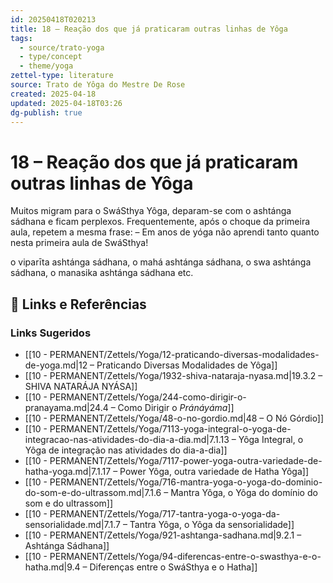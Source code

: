 ```yaml
---
id: 20250418T020213
title: 18 – Reação dos que já praticaram outras linhas de Yôga
tags:
  - source/trato-yoga
  - type/concept
  - theme/yoga
zettel-type: literature
source: Trato de Yôga do Mestre De Rose
created: 2025-04-18
updated: 2025-04-18T03:26
dg-publish: true
---
```


# 18 – Reação dos que já praticaram outras linhas de Yôga

Muitos migram para o SwáSthya Yôga, deparam-se com o ashtánga sádhana e ficam perplexos. Frequentemente, após o choque da primeira aula, repetem a mesma frase: – Em anos de yóga não aprendi tanto quanto nesta primeira aula de SwáSthya!

o viparīta ashtánga sádhana, o mahá ashtánga sádhana, o swa ashtánga sádhana, o manasika ashtánga sádhana etc.

## 🔗 Links e Referências











### Links Sugeridos

- [[10 - PERMANENT/Zettels/Yoga/12-praticando-diversas-modalidades-de-yoga.md\|12 – Praticando Diversas Modalidades de Yôga]]
- [[10 - PERMANENT/Zettels/Yoga/1932-shiva-nataraja-nyasa.md\|19.3.2 – SHIVA NATARÁJA NYÁSA]]
- [[10 - PERMANENT/Zettels/Yoga/244-como-dirigir-o-pranayama.md\|24.4 – Como Dirigir o *Pránáyáma*]]
- [[10 - PERMANENT/Zettels/Yoga/48-o-no-gordio.md\|48 – O Nó Górdio]]
- [[10 - PERMANENT/Zettels/Yoga/7113-yoga-integral-o-yoga-de-integracao-nas-atividades-do-dia-a-dia.md\|7.1.13 – Yôga Integral, o Yôga de integração nas atividades do dia-a-dia]]
- [[10 - PERMANENT/Zettels/Yoga/7117-power-yoga-outra-variedade-de-hatha-yoga.md\|7.1.17 – Power Yôga, outra variedade de Hatha Yôga]]
- [[10 - PERMANENT/Zettels/Yoga/716-mantra-yoga-o-yoga-do-dominio-do-som-e-do-ultrassom.md\|7.1.6 – Mantra Yôga, o Yôga do domínio do som e do ultrassom]]
- [[10 - PERMANENT/Zettels/Yoga/717-tantra-yoga-o-yoga-da-sensorialidade.md\|7.1.7 – Tantra Yôga, o Yôga da sensorialidade]]
- [[10 - PERMANENT/Zettels/Yoga/921-ashtanga-sadhana.md\|9.2.1 – Ashtánga Sádhana]]
- [[10 - PERMANENT/Zettels/Yoga/94-diferencas-entre-o-swasthya-e-o-hatha.md\|9.4 – Diferenças entre o SwáSthya e o Hatha]]
